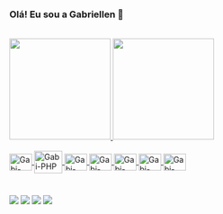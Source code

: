 ### Olá! Eu sou a Gabriellen 👋

<br>

<div>
<a href="https://github.com/gabriellenvitorio">
<img height="180em" src="https://github-readme-stats.vercel.app/api?username=gabriellenvitorio&show_icons=true&bg_color=30,814663,412395&title_color=fff&text_color=fff&include_all_commits=true&count_private=true"/>
<img height="180em" src="https://github-readme-stats.vercel.app/api/top-langs/?username=gabriellenvitorio&layout=caompact&langs_count=168&bg_color=30,814663,412395&title_color=fff&text_color=fff"/>
</div>

<br>

<div>
<img align="center" alt="Gabi-JAVA" height="30" width="40" src="https://cdn.jsdelivr.net/gh/devicons/devicon/icons/java/java-original.svg" />
<img align="center" alt="Gabi-PHP" height="40" width="50" src="https://cdn.jsdelivr.net/gh/devicons/devicon/icons/php/php-plain.svg" />
<img align="center" alt="Gabi-HTML" height="30" width="40" src="https://cdn.jsdelivr.net/gh/devicons/devicon/icons/html5/html5-original.svg" />
<img align="center" alt="Gabi-CSS" height="30" width="40" src="https://cdn.jsdelivr.net/gh/devicons/devicon/icons/css3/css3-original.svg" />
<img align="center" alt="Gabi-BLENDER" height="30" width="40" src="https://cdn.jsdelivr.net/gh/devicons/devicon/icons/blender/blender-original.svg" />
<img align="center" alt="Gabi-UNITY" height="30" width="40" src="https://cdn.jsdelivr.net/gh/devicons/devicon/icons/unity/unity-original.svg" />
<img align="center" alt="Gabi-CSHARP" height="30" width="40" src="https://cdn.jsdelivr.net/gh/devicons/devicon/icons/csharp/csharp-original.svg" />
</div>

#

<div>
<a href="gaby18vsilva@gmail.com" target="_blank"><img src="https://img.shields.io/badge/Gmail-D14836?style=for-the-badge&logo=gmail&logoColor=white" target="_blank"></a>
<a href="https://www.linkedin.com/in/gabriellen-vit%C3%B3rio-da-silva-825ba5246/" target="_blank"><img src="https://img.shields.io/badge/LinkedIn-0077B5?style=for-the-badge&logo=linkedin&logoColor=white" target="_blank"></a>
<a href="https://www.instagram.com/gabsxcix" target="_blank"><img src="https://img.shields.io/badge/Instagram-E4405F?style=for-the-badge&logo=instagram&logoColor=white" target="_blank"></a>
<a href="https://www.twitter.com/gabsxcix" target="_blank"><img src="https://img.shields.io/badge/Twitter-1DA1F2?style=for-the-badge&logo=twitter&logoColor=white" target="_blank"></a>
</div>
